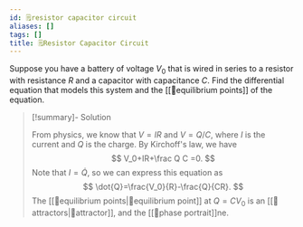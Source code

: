 ```yaml
---
id: 🗒️resistor capacitor circuit
aliases: []
tags: []
title: 🗒️Resistor Capacitor Circuit
---
```


Suppose you have a battery of voltage $V_0$ that is wired in series to a resistor with resistance $R$ and a capacitor with capacitance $C$. Find the differential equation that models this system and the [[📘equilibrium points]] of the equation.

> [!summary]- Solution
>
> From physics, we know that $V=IR$ and $V=Q/C$, where $I$ is the current and $Q$ is the charge. By Kirchoff's law, we have 
> $$
> V_0+IR+\frac Q C =0.
> $$
> Note that $I=\dot{Q}$, so we can express this equation as 
> $$
> \dot{Q}=\frac{V_0}{R}-\frac{Q}{CR}.
> $$
> The [[📘equilibrium points|📘equilibrium point]] at $Q=CV_0$ is an [[📘attractors|📘attractor]], and the [[📕phase portrait]]ne.

